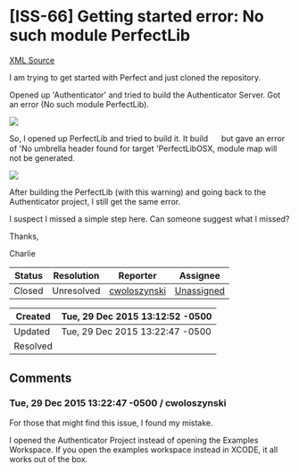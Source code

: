 # [ISS-66] Getting started error: No such module PerfectLib

[XML Source](../xml/ISS-66.xml)
<p><p>I am trying to get started with Perfect and just cloned the repository.  </p>

<p>Opened up 'Authenticator' and tried to build the Authenticator Server.  Got an error (No such module PerfectLib).  </p>

<p><span class="image-wrap" style=""><img src="https://cloud.githubusercontent.com/assets/579268/12039294/366c019e-ae2d-11e5-8d6f-57e02946950c.png" style="border: 0px solid black" /></span></p>

<p>So, I opened up PerfectLib and tried to build it.  It build <img class="emoticon" src="http://jira.perfect.org:8080/images/icons/emoticons/smile.png" height="16" width="16" align="absmiddle" alt="" border="0"/> but gave an error of 'No umbrella header found for target 'PerfectLibOSX, module map will not be generated.</p>

<p><span class="image-wrap" style=""><img src="https://cloud.githubusercontent.com/assets/579268/12039313/4a1231d2-ae2d-11e5-9b9b-c7d527b52c21.png" style="border: 0px solid black" /></span></p>

<p>After building the PerfectLib (with this warning) and going back to the Authenticator project, I still get the same error.</p>

<p>I suspect I missed a simple step here.  Can someone suggest what I missed?</p>

<p>Thanks,</p>

<p>Charlie</p></p>





Status|Resolution|Reporter|Assignee
------|----------|--------|--------
Closed|Unresolved|[cwoloszynski](cwoloszynski)|[Unassigned]($-1)





Created|Tue, 29 Dec 2015 13:12:52 -0500
-------|--------------
Updated|Tue, 29 Dec 2015 13:22:47 -0500
Resolved|


## Comments




### Tue, 29 Dec 2015 13:22:47 -0500 / cwoloszynski 

<p><p>For those that might find this issue, I found my mistake.  </p>

<p>I opened the Authenticator Project instead of opening the Examples Workspace.  If you open the examples workspace instead in XCODE, it all works out of the box.</p>
</p>


